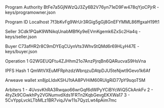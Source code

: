 Program Authority 
BtFe7a5GjNWzQJ3Zy6B2V76yn71eD9Fw478qYjoCPjrR - keys/programowner.json

Program ID Localhost
7f3bKvFg9WrUr3RGig5gGj8GnEFYMML86ffgxaH19ft1

Seller
3Cdk1PQaK9WNikqUnabMBfKy9eEVmKgemk6ZxSc2Ha4q - keys/seller.json

Buyer
C73afHR2r8C9mDYEqCUynVts3WhvStQMd6r69HLyH47E - keys/buyer.json

Operation 1
G2WGEUQFtu4ZJHhm21o7AnzPjrqBn6QARucvaS9HsVna

IPFS Hash 1
QmWtVXEuMFRphzdzWbrqzuDAtpDJU5teNjwt9Gevo1k6Af

Arweave wallet
xn8jpLIdxKSHJ1tAA8PVHiM60RUlgRiD77pY9sqoT5M 

Arbiters
1 - 4UvsvKhRA3Rwqao66wrGqf6dWPyYCiBYcWiQ5CkAnkFv
2 - 4tyZk9CGwkhPy2VGNumvdXds1FRTn2KqbGevgEKXWa17
3 - 5CvYppLvckLTbMLz1BR7viqJVw11s7QyzLwt4pAim7mc


